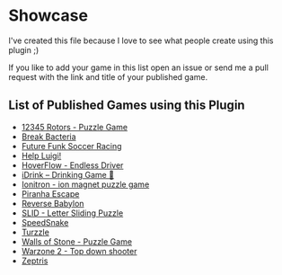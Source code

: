 # Showcase
I've created this file because I love to see what people create using this plugin ;)

If you like to add your game in this list open an issue or send me a pull request with the link and title of your published game.

## List of Published Games using this Plugin

- [12345 Rotors - Puzzle Game](https://play.google.com/store/apps/details?id=com.ross.numbergame12345)
- [Break Bacteria](https://play.google.com/store/apps/details?id=com.turkicgames.breakbacteria)
- [Future Funk Soccer Racing](https://play.google.com/store/apps/details?id=org.godotengine.cargame)
- [Help Luigi!](https://play.google.com/store/apps/details?id=com.bananaonfire.helpluigi)
- [HoverFlow - Endless Driver](https://play.google.com/store/apps/details?id=godot.pizzajuggler.hoverflow)
- [iDrink – Drinking Game 🍻](https://play.google.com/store/apps/details?id=com.garfsapps.umgole)
- [Ionitron - ion magnet puzzle game](https://play.google.com/store/apps/details?id=godot.pizzajuggler.ionitron)
- [Piranha Escape](https://play.google.com/store/apps/details?id=com.bitmagine.piranhaescape)
- [Reverse Babylon](https://play.google.com/store/apps/details?id=com.PlastilinLepim.babylon)
- [SLID - Letter Sliding Puzzle](https://play.google.com/store/apps/details?id=com.kamofa.slid)
- [SpeedSnake](https://play.google.com/store/apps/details?id=com.mosscrow.speedsnake)
- [Turzzle](https://play.google.com/store/apps/details?id=com.bananaonfire.turzzle)
- [Walls of Stone - Puzzle Game](https://play.google.com/store/apps/details?id=dev.mintstudios.wos)
- [Warzone 2 - Top down shooter](https://play.google.com/store/apps/details?id=com.raptor.inc)
- [Zeptris](https://play.google.com/store/apps/details?id=net.wynoo.zeptris)
